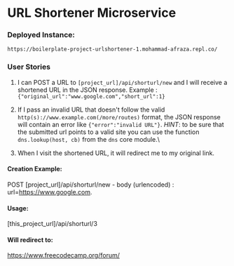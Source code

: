# URL Shortener Microservice
### Deployed Instance:

```
https://boilerplate-project-urlshortener-1.mohammad-afraza.repl.co/
```
### User Stories

  1. I can POST a URL to `[project_url]/api/shorturl/new` and I will receive a shortened URL in the JSON response. Example : `{"original_url":"www.google.com","short_url":1}`
  2. If I pass an invalid URL that doesn't follow the valid `http(s)://www.example.com(/more/routes)` format, the JSON response will contain an error like
    `{"error":"invalid URL"}`. _HINT_: to be sure that the submitted url points to a valid site you can use the function `dns.lookup(host, cb)` from the `dns` core module.\
    
  3. When I visit the shortened URL, it will redirect me to my original link.

#### Creation Example:

POST [project_url]/api/shorturl/new - body (urlencoded) : url=https://www.google.com.

#### Usage:

[this_project_url]/api/shorturl/3

#### Will redirect to:

https://www.freecodecamp.org/forum/

